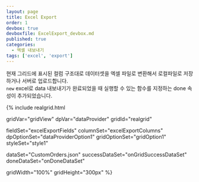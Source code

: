 ```yaml
---
layout: page
title: Excel Export
order: 1
devbox: true
devboxfile: ExcelExport_devbox.md
published: true
categories:
  - 엑셀 내보내기
tags: ['excel', 'export']
---
```


현재 그리드에 표시된 컬럼 구조대로 데이터셋을 엑셀 파일로 변환해서 로컬파일로 저장하거나 서버로 업로드합니다.  
`new` excel로 data 내보내기가 완료되었을 때 실행할 수 있는 함수를 지정하는 done 속성이 추가되었습니다. 

<script>
var onGridSuccessDataSet = function(data, textStatus, jqXHR) {
  dataProvider.setRows(data);
}
var onDoneDataSet = function() {

}
</script>

{% include realgrid.html

  gridVar="gridView"
  dpVar="dataProvider"
  gridId="realgrid"

  fieldSet="excelExportFields"
  columnSet="excelExportColumns"
  dpOptionSet="dataProviderOption1"
  gridOptionSet="gridOption1"
  styleSet="style1"

  dataSet="CustomOrders.json"
  successDataSet="onGridSuccessDataSet"  
  doneDataSet="onDoneDataSet"

  gridWidth="100%"
  gridHeight="300px" %}